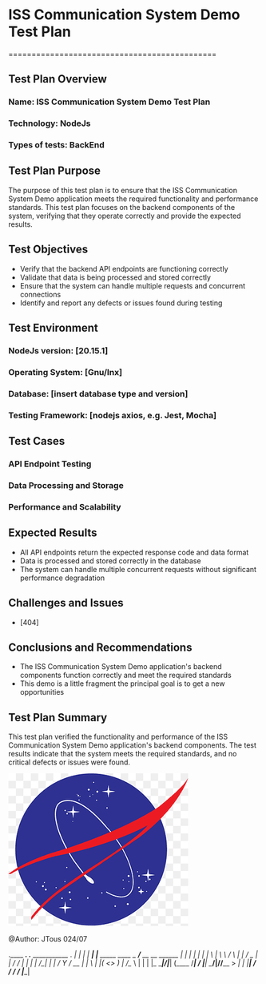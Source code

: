  
# ISS Communication System Demo Test Plan
=============================================

## Test Plan Overview

### Name: ISS Communication System Demo Test Plan
### Technology: NodeJs
### Types of tests: BackEnd

## Test Plan Purpose

The purpose of this test plan is to ensure that the ISS Communication System Demo application meets the required functionality and performance standards. This test plan focuses on the backend components of the system, verifying that they operate correctly and provide the expected results.

## Test Objectives

* Verify that the backend API endpoints are functioning correctly
* Validate that data is being processed and stored correctly
* Ensure that the system can handle multiple requests and concurrent connections
* Identify and report any defects or issues found during testing

## Test Environment

### NodeJs version: [20.15.1]
### Operating System: [Gnu/lnx]
### Database: [insert database type and version]
### Testing Framework: [nodejs axios, e.g. Jest, Mocha]

## Test Cases

### API Endpoint Testing
### Data Processing and Storage
### Performance and Scalability

## Expected Results

* All API endpoints return the expected response code and data format
* Data is processed and stored correctly in the database
* The system can handle multiple concurrent requests without significant performance degradation

## Challenges and Issues

* [404]

## Conclusions and Recommendations

* The ISS Communication System Demo application's backend components function correctly and meet the required standards
* This demo is a little fragment the principal goal is to get a new opportunities 

## Test Plan Summary

This test plan verified the functionality and performance of the ISS Communication System Demo application's backend components. The test results indicate that the system meets the required standards, and no critical defects or issues were found.

![alt text](https://github.com/SpectralAUT/nasa_demo_test_plan/blob/master/.inspirations/profile-pic.png)


@Author: JTous 024/07



 .____       ____.     .__                    ___________                    ____. 
 |   _|     |    |__ __|  |__ _____    ____   \__    ___/___  __ __  ______ |_   | 
 |  |       |    |  |  \  |  \\__  \  /    \    |    | /  _ \|  |  \/  ___/   |  | 
 |  |   /\__|    |  |  /   Y  \/ __ \|   |  \   |    |(  <_> )  |  /\___ \    |  | 
 |  |_  \________|____/|___|  (____  /___|  /   |____| \____/|____//____  >  _|  | 
 |____|                     \/     \/     \/                            \/  |____| 


